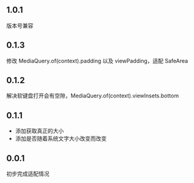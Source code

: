 ## 1.0.1
版本号兼容
## 0.1.3
修改 MediaQuery.of(context).padding 以及 viewPadding，适配 SafeArea
## 0.1.2
解决软键盘打开会有空隙，MediaQuery.of(context).viewInsets.bottom
## 0.1.1
- 添加获取真正的大小
- 添加是否随着系统文字大小改变而改变
## 0.0.1
初步完成适配情况
